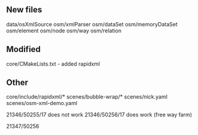 ## New files
data/osXmlSource
osm/xmlParser
osm/dataSet
osm/memoryDataSet
osm/element
osm/node
osm/way
osm/relation

## Modified
core/CMakeLists.txt
    - added rapidxml


## Other
core/include/rapidxml/*
scenes/bubble-wrap/*
scenes/nick.yaml
scenes/osm-xml-demo.yaml

21346/50255/17 does not work
21346/50256/17 does work (free way farm)

21347/50256